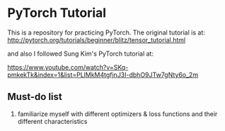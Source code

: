 # PyTorch Tutorial

This is a repository for practicing PyTorch. The original tutorial is at:
<http://pytorch.org/tutorials/beginner/blitz/tensor_tutorial.html>

and also I followed Sung Kim's PyTorch tutorial at:

<https://www.youtube.com/watch?v=SKq-pmkekTk&index=1&list=PLlMkM4tgfjnJ3I-dbhO9JTw7gNty6o_2m>


## Must-do list
1. familiarize myself with different optimizers \& loss functions and their different characteristics
